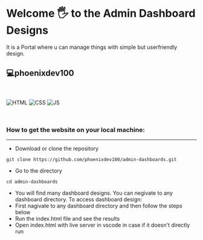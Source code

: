 # Welcome 🖐 to the Admin Dashboard Designs

It is a Portal where u can manage things with simple but userfriendly design.

## 💻phoenixdev100

<br>

![HTML](https://img.shields.io/badge/html5%20-%23E34F26.svg?&style=for-the-badge&logo=html5&logoColor=white)
![CSS](https://img.shields.io/badge/css3%20-%231572B6.svg?&style=for-the-badge&logo=css3&logoColor=white)
![JS](https://img.shields.io/badge/javascript%20-%23323330.svg?&style=for-the-badge&logo=javascript&logoColor=%23F7DF1E)

<br>

### How to get the website on your local machine:

---

- Download or clone the repository

```
git clone https://github.com/phoenixdev100/admin-dashboards.git
```

- Go to the directory

```
cd admin-dashboards
```

- You will find many dashboard designs. You can negivate to any dashboard directory. To access dashboard design:
- First nagivate to any dashboard directory and then follow the steps below
- Run the index.html file and see the results
- Open index.html with live server in vscode in case if it doesn't directly run
  <br>
